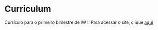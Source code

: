 # Curriculum
Currículo para o primeiro bimestre de IW II
Para acessar o site, clique <a target="_blank" href="https://rahbespalec.github.io/Yoga/">aqui</a>
